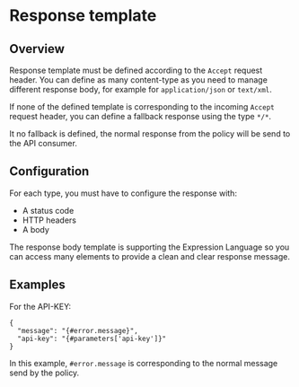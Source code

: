 # Response template


## Overview
Response template must be defined according to the `Accept` request header.
You can define as many content-type as you need to manage different response body, for example for `application/json` or `text/xml`.

If none of the defined template is corresponding to the incoming `Accept` request header, you can define
a fallback response using the type `*/*`.

It no fallback is defined, the normal response from the policy will be send to the API consumer.

## Configuration
For each type, you must have to configure the response with:
* A status code
* HTTP headers
* A body

The response body template is supporting the Expression Language so you can access many elements to provide a clean and clear response message.


## Examples

For the API-KEY:

```$json
{
  "message": "{#error.message}",
  "api-key": "{#parameters['api-key']}"
}
```

In this example, `#error.message` is corresponding to the normal message send by the policy.
